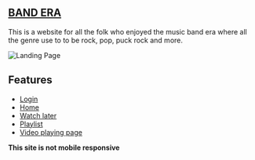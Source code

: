 ## [BAND ERA](https://band-era.netlify.app/)

This is a website for all the folk who enjoyed the music band era where all the genre use to to be rock, pop, puck rock and more.  

![Landing Page](https://user-images.githubusercontent.com/52632590/162224272-77d070d9-bb8e-45da-a929-683ec3baa82a.png)

## Features

- [Login](https://band-era.netlify.app/auth)
- [Home](https://band-era.netlify.app/videos)
- [Watch later](https://band-era.netlify.app/watchlater)
- [Playlist](https://band-era.netlify.app/playlist)
- [Video playing page](https://band-era.netlify.app/videoplayer/Soa3gO7tL-c)

**This site is not mobile responsive**

